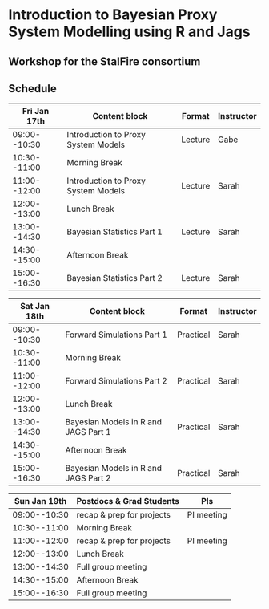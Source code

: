 # Introduction to Bayesian Proxy System Modelling using R and Jags
## Workshop for the StalFire consortium

## Schedule

| Fri Jan 17th  | Content block                        | Format  | Instructor  | 
| ------------- | ------------------------------------ | ------- | ----------- |
| 09:00--10:30  | Introduction to Proxy System Models  | Lecture | Gabe        |
| 10:30--11:00  | Morning Break                        |         |             |
| 11:00--12:00  | Introduction to Proxy System Models  | Lecture | Sarah       |
| 12:00--13:00  | Lunch Break                          |         |             |
| 13:00--14:30  | Bayesian Statistics Part 1           | Lecture | Sarah       |
| 14:30--15:00  | Afternoon Break                      |         |             |
| 15:00--16:30  | Bayesian Statistics Part 2           | Lecture | Sarah       |

| Sat Jan 18th  | Content block                        | Format    | Instructor  |
| ------------- | ------------------------------------ | --------- | ----------- |
| 09:00--10:30  | Forward Simulations Part 1           | Practical | Sarah       |
| 10:30--11:00  | Morning Break                        |           |             |
| 11:00--12:00  | Forward Simulations Part 2           | Practical | Sarah       |
| 12:00--13:00  | Lunch Break                          |           |             |
| 13:00--14:30  | Bayesian Models in R and JAGS Part 1 | Practical | Sarah       |
| 14:30--15:00  | Afternoon Break                      |           |             |
| 15:00--16:30  | Bayesian Models in R and JAGS Part 2 | Practical | Sarah       |


|  Sun Jan 19th | Postdocs & Grad Students  | PIs        |
| ------------- | ------------------------- | ---------- | 
| 09:00--10:30  | recap & prep for projects | PI meeting | 
| 10:30--11:00  | Morning Break             |            |         
| 11:00--12:00  | recap & prep for projects | PI meeting | 
| 12:00--13:00  | Lunch Break               |            |   
| 13:00--14:30  | Full group meeting        |            | 
| 14:30--15:00  | Afternoon Break           |            |   
| 15:00--16:30  | Full group meeting        |            | 







